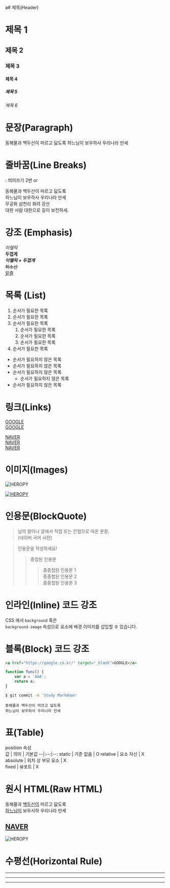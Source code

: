 a# 제목(Header)

# 제목 1
## 제목 2
### 제목 3
#### 제목 4
##### 제목 5
###### 제목 6

# 문장(Paragraph)

동해물과 백두산이 마르고 닳도록
하느님이 보우하사 우리나라 만세

# 줄바꿈(Line Breaks)
: 띄어쓰기 2번 or <br/>

동해물과 백두산이 마르고 닳도록  
하느님이 보우하사 우리나라 만세  <br />
무공화 삼천리 화려 강산  
대한 사람 대한으로 길이 보전하세.

# 강조 (Emphasis)

_이텔릭_  
**두껍게**  
**_이텔릭 + 두껍게_**  
~~취소선~~  
<u>밑줄</u>  

# 목록 (List)

1. 순서가 필요한 목록  
1. 순서가 필요한 목록  
1. 순서가 필요한 목록  
    1. 순서가 필요한 목록
    1. 순서가 필요한 목록
    1. 순서가 필요한 목록  
1. 순서가 필요한 목록  

- 순서가 필요하지 않은 목록
- 순서가 필요하지 않은 목록
- 순서가 필요하지 않은 목록  
  - 순서가 필요하지 않은 목록
- 순서가 필요하지 않은 목록

# 링크(Links)


<a href="https://google.com">GOOGLE</a>  
[GOOGLE](https://google.com)  

<a href="https://www.naver.com" title="NAVER로 이동!">NAVER</a>  
[NAVER](https://naver.com "NAVER로 이동")  
<a href="https://www.naver.com" title="NAVER로 이동!" target="_blank">NAVER</a>  

# 이미지(Images)

![HEROPY](https://heropy.blog/css/images/logo.png)

[![HEROPY](https://heropy.blog/css/images/logo.png)](https://heropy.blog/)  
# 인용문(BlockQuote)

> 남의 말이나 글에서 직접 또는 간접으로 따온 문장.  
> (네이버 국어 사전)  

> 인용문을 작성하세요!  
>> 중첩된 인용문  
>>> 중중첩된 인용문 1  
>>> 중중첩된 인용문 2  
>>> 중중첩된 인용문 3  

# 인라인(Inline) 코드 강조

CSS 에서 `background` 혹은  
`background-image` 속성으로 요소에 배경 이미지를 삽입할 수 있습니다.

# 블록(Block) 코드 강조

```html
<a href="https://google.co.kr/" target="_blank">GOOGLE</a>  
```

```javascript
function func() {
    var a = 'AAA';
    return a;
}
```

```bash
$ git commit -m 'Study Markdown'
```

```plaintext
동해물과 백두산이 마르고 닳도록  
하느님이 보우하사 우리나라 만세
```

# 표(Table)

position 속성  
값 | 의미 | 기본값
--|:--:|--:
static | 기준 없음 | O
relative | 요소 자신 | X  
absolute | 위치 상 부모 요소 | X  
fixed | 뷰포트 | X

# 원시 HTML(Raw HTML)

동해물과 <u>백두산이</u> 마르고 닳도록<br/>
<span style="text-decoration: underline;">하느님이</span> 보우사하 우리나라 만세  

<a href="https://www.naver.com" title="NAVER로 이동!" target="_blank">NAVER</a>  
---  

<img widht="70" src="https://heropy.blog/css/images/logo.png" alt="HEROPY" />

# 수평선(Horizontal Rule)

---

***

___
